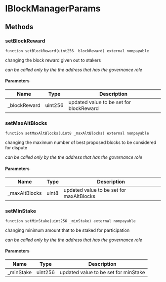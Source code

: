 # IBlockManagerParams









## Methods

### setBlockReward

```solidity
function setBlockReward(uint256 _blockReward) external nonpayable
```

changing the block reward given out to stakers

*can be called only by the the address that has the governance role*

#### Parameters

| Name | Type | Description |
|---|---|---|
| _blockReward | uint256 | updated value to be set for blockReward

### setMaxAltBlocks

```solidity
function setMaxAltBlocks(uint8 _maxAltBlocks) external nonpayable
```

changing the maximum number of best proposed blocks to be considered for dispute

*can be called only by the the address that has the governance role*

#### Parameters

| Name | Type | Description |
|---|---|---|
| _maxAltBlocks | uint8 | updated value to be set for maxAltBlocks

### setMinStake

```solidity
function setMinStake(uint256 _minStake) external nonpayable
```

changing minimum amount that to be staked for participation

*can be called only by the the address that has the governance role*

#### Parameters

| Name | Type | Description |
|---|---|---|
| _minStake | uint256 | updated value to be set for minStake




